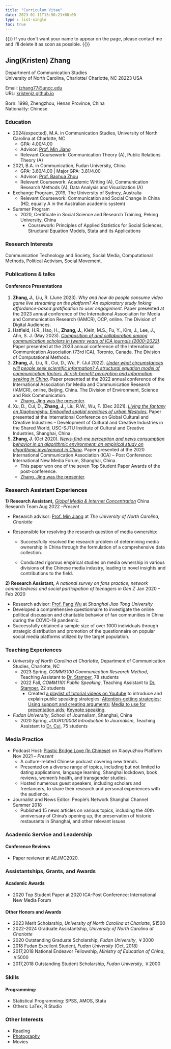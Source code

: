 ```yaml
---
title: "Curriculum Vitae"
date: 2023-01-11T13:50:21+08:00
type : list-single
toc: true
---
```

{{<block class="note">}}
If you don't want your name to appear on the page, please contact me and I'll delete it as soon as possible.
{{<end>}}

## Jing(Kristen) Zhang

Department of Communication Studies\
University of North Carolina, Charlotte/
Charlotte, NC 28223 USA

Email: jzhang77@uncc.edu\
URL: [kristenjz.github.io](https://kristenjz.github.io/)

Born: 1998, Zhengzhou, Henan Province, China\
Nationality: Chinese

### Education
- 2024(expected), M.A. in Communication Studies, University of North Carolina at Charlotte, NC
  - GPA: 4.00/4.00
  - Advisor: [Prof. Min Jiang](https://pages.charlotte.edu/min-jiang/) 
  - Relevant Coursework: Communication Theory (A), Public Relations Theory (A)
- 2021, B.A. in Communication, Fudan University, China
  - GPA: 3.60/4.00 | Major GPA: 3.81/4.00
  - Advisor: [Prof. Baohua Zhou](http://www.xwxy.fudan.edu.cn/dm/Show.aspx?info_lb=4&flag=4&info_id=7)
  - Relevant Coursework: Academic Writing (A), Communication Research Methods (A), Data Analysis and Visualization (A)
- Exchange Program, 2019, The University of Sydney, Australia
  - Relevant Coursework: Communication and Social Change in China (HD, equally A in the Australian academic system)
- Summer Program
  - 2020, Certificate in Social Science and Research Training, Peking University, China
    - Coursework: Principles of Applied Statistics for Social Sciences, Structural Equation Models, Stata and its Applications

### Research Interests
Communication Technology and Society, Social Media, Computational Methods, Political Activism, Social Movement.

### Publications & talks
#### Conference Presentations
1. **Zhang, J.**, Liu, R. (June 2023). *Why and how do people consume video game live streaming on the platform? An exploratory study linking affordance-based gratification to user engagement.* Paper presented at the 2023 annual conference of the International Association for Media and Communication Research (IAMCR), OCP, online. The Division of Digital Audiences.
2. Hatfield, H.R., Hao, H., **Zhang, J.**, Klein, M.S., Fu, Y., Kim, J., Lee, J., Ahn, S. J. (May 2023). [*Composition of and collaboration among communication scholars in twenty years of ICA journals (2000-2022)*](https://kristenjz.github.io/file/ICA2023_CompMethods.pdf). Paper presented at the 2023 annual conference of the International Communication Association (73rd ICA), Toronto, Canada. The Division of Computational Methods.
3. **Zhang, J.**, Liu, R., Cui, D., Wu, F. (Jul 2022). [*Under what circumstances will people seek scientific information? A structural equation model of communication factors, AI risk-benefit perception and information seeking in China*](https://kristenjz.github.io/file/IAMCR_2022_ScienceComm.pdf). Paper presented at the 2022 annual conference of the International Association for Media and Communication Research (IAMCR), online, Beijing, China. The Division of Environment, Science and Risk Communication.
   - [Zhang, Jing was the presenter](https://vimeo.com/722534868/64a926efc3).
4. Xu, D., Cui, D., **Zhang, J.,** Liu, R.W., Wu, F. (Dec 2021). [*Living the fantasy on Xiaohongshu: Embodied spatial practices of urban lifestyles.*](https://docs.google.com/presentation/d/1SbGMRtj8oXnirvR3hworf49nf1S7SDIp/edit?usp=sharing&ouid=101612066207925813842&rtpof=true&sd=true) Paper presented at the International Conference on Global Cultural and Creative Industries – Development of Cultural and Creative Industries in the Shared World, USC-SJTU Institute of Cultural and Creative Industries, Shanghai, China.
5. **Zhang, J**. (Oct 2020). [*News-find-me perception and news consumption behavior in an algorithmic environment: an empirical study on algorithmic involvement in China*](https://kristenjz.github.io/file/ICApost2020_NewMedia.pdf). Paper presented at the 2020 International Communication Association (ICA) – Post Conference: International New Media Forum, Shanghai, China. 
   - This paper won one of the seven Top Student Paper Awards of the post-conference.
   - [Zhang, Jing was the presenter](https://docs.google.com/presentation/d/1Pf9r2S-rcfJfF05sZNk6xYyp_KBu7xKN/edit?usp=sharing&ouid=101612066207925813842&rtpof=true&sd=true). 

### Research Assistant Experiences

**1)**  **Research Assistant,** [*Global Media & Internet Concentration*](https://gmicp.org/project/china/) China Research Team     Aug 2022 –*Present*

- Research advisor: [Prof. Min Jiang](https://pages.charlotte.edu/min-jiang/) at *The University of North Carolina, Charlotte*

- Responsible for resolving the research question of media ownership:
  - Successfully resolved the research problem of determining media ownership in China through the formulation of a comprehensive data collection.
  
  - Conducted rigorous empirical studies on media ownership in various divisions of the Chinese media industry, leading to novel insights and contributions to the field.

**2)**  **Research Assistant,** *A national survey on fans practice, network connectedness and social participation of teenagers in Gen Z*           				            Jan 2020 – Feb 2020

- Research advisor: [Prof. Fang Wu](https://smd.sjtu.edu.cn/teacher/detail/id/175) at *Shanghai Jiao Tong University*
-  Developed a comprehensive questionnaire to investigate the online political discussion and charitable behavior of fan communities in China during the COVID-19 pandemic.
- Successfully obtained a sample size of over 1000 individuals through strategic distribution and promotion of the questionnaire on popular social media platforms utilized by the target population.

### Teaching Experiences

- *University of North Carolina at Charlotte*, Department of Communication Studies, Charlotte, NC
  - 2023 Spring, *COMM3100 Communication Research Method*, Teaching Assistant to [Dr. Stamper](https://pages.charlotte.edu/brandy-stamper/),  78 students 
  - 2022 Fall, *COMM1101 Public Speaking*, Teaching Assistant to [Dr. Stamper](https://pages.charlotte.edu/brandy-stamper/), 22 students
    - Created [a playlist of tutorial videos on Youtube](https://www.youtube.com/watch?v=XqDUNo9Qy5E&list=PL_Q8KSxkpW2XvVG8qvH9NMsRqXuXDYMsj) to introduce and explain public speaking strategies: [Attention-getting strategies](https://www.youtube.com/watch?v=XqDUNo9Qy5E&list=PL_Q8KSxkpW2XvVG8qvH9NMsRqXuXDYMsj); [Using support and creating arguments](https://www.youtube.com/watch?v=a_aNaDyEdEg); [Media to use for presentation aids](https://www.youtube.com/watch?v=UhZ1vL6H7Do); [Keynote speaking](https://www.youtube.com/watch?v=60hTb-WOM14).							
- *Fudan University*, School of Journalism, Shanghai, China       
  - 2020 Spring, *JOUR120008 Introduction to Journalism*, Teaching Assistant to [Dr. Cui](http://www.xwxy.fudan.edu.cn/node2/fdxwxy/n1339/n1340/n1344/n1370/n1372/u1ai112758.html), 75 students

### Media Practice

- Podcast Host: [Plastic Bridge Love (In Chinese)](https://plasbridlove.podcast.xyz/) on Xiaoyuzhou Platform							Nov 2021 – *Present*
  - A culture-related Chinese podcast covering new trends.
  - Presented on a diverse range of topics, including but not limited to dating applications, language learning, Shanghai lockdown, book reviews, women’s health, and transgender studies.
  - Hosted numerous guest speakers, including scholars and freelancers, to share their research and personal experiences with the audience.
- Journalist and News Editor: People’s Network Shanghai Channel                                      Summer 2018
  -  Published 15 news articles on various topics, including the 40th anniversary of China’s opening up, the preservation of historic restaurants in Shanghai, and other relevant issues

### Academic Service and Leadership

#### Conference Reviews

- Paper reviewer at AEJMC2020.

### Assistantships, Grants, and Awards

#### Academic Awards

- 2020			  Top Student Paper at 2020 ICA-Post Conference: International New Media Forum

#### Other Honors and Awards

- 2023			  Merit Scholarship, *University of North Carolina at Charlotte*, $1500
- 2022-2024    Graduate Assistantship, *University of North Carolina at Charlotte*
- 2020              Outstanding Graduate Scholarship, *Fudan University*, ￥3000
- 2018              Fudan Excellent Student, *Fudan University* (Oct, 2018)
- 2017,2018  National Endeavor Fellowship, *Ministry of Education of China*, ￥5000
- 2017,2018  Outstanding Student Scholarship, *Fudan University*, ￥2000

### Skills

#### Programming:

- Statistical Programming: SPSS, AMOS, Stata
- Others: LaTex, R Studio

### Other Interests

- Reading
- [Photography](https://kristenjz.github.io/en/photograph/)
- Movies

